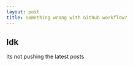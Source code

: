 ```yaml
---
layout: post
title: Something wrong with Github workflow?
---
```

## Idk
Its not pushing the latest posts
